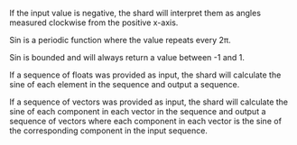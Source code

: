 If the input value is negative, the shard will interpret them as angles measured clockwise from the positive x-axis.

Sin is a periodic function where the value repeats every 2π.

Sin is bounded and will always return a value between -1 and 1.

If a sequence of floats was provided as input, the shard will calculate the sine of each element in the sequence and output a sequence.

If a sequence of vectors was provided as input, the shard will calculate the sine of each component in each vector in the sequence and output a sequence of vectors where each component in each vector is the sine of the corresponding component in the input sequence.